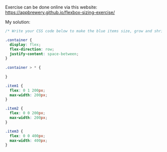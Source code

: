 Exercise can be done online via this website: https://appbrewery.github.io/flexbox-sizing-exercise/

My solution:

```css
/* Write your CSS code below to make the blue items size, grow and shrink like the green ones.*/

.container {
  display: flex;
  flex-direction: row;
  justify-content: space-between;
}
  
.container > * {
  
}

.item1 {
  flex: 0 1 200px;
  max-width: 200px;
}

.item2 {
  flex: 0 0 200px;
  max-width: 200px;
}

.item3 {
  flex: 0 0 400px;
  max-width: 400px;
}

```